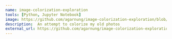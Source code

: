 ```yaml
---
name: image-colorization-exploration
tools: [Python, Jupyter Notebook]
image: https://github.com/agarnung/image-colorization-exploration/blob/main/assets/res2.png?raw=true
description:  An attempt to colorize my old photos 
external_url: https://github.com/agarnung/image-colorization-exploration
---
```

